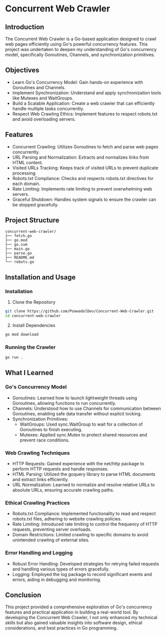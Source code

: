 # Concurrent Web Crawler
## Introduction
The Concurrent Web Crawler is a Go-based application designed to crawl web pages efficiently using Go's powerful concurrency features. This project was undertaken to deepen my understanding of Go's concurrency model, specifically Goroutines, Channels, and synchronization primitives.

## Objectives
- Learn Go's Concurrency Model: Gain hands-on experience with Goroutines and Channels.
- Implement Synchronization: Understand and apply synchronization tools like Mutexes and WaitGroups.
- Build a Scalable Application: Create a web crawler that can efficiently handle multiple tasks concurrently.
- Respect Web Crawling Ethics: Implement features to respect robots.txt and avoid overloading servers.
## Features
- Concurrent Crawling: Utilizes Goroutines to fetch and parse web pages concurrently.
- URL Parsing and Normalization: Extracts and normalizes links from HTML content.
- Visited URLs Tracking: Keeps track of visited URLs to prevent duplicate processing.
- Robots.txt Compliance: Checks and respects robots.txt directives for each domain.
- Rate Limiting: Implements rate limiting to prevent overwhelming web servers.
- Graceful Shutdown: Handles system signals to ensure the crawler can be stopped gracefully.
## Project Structure
```
concurrent-web-crawler/
├── fetch.go
├── go.mod
├── go.sum
├── main.go
├── parse.go
├── README.md
└── rebots.go
```
## Installation and Usage
### Installation
1. Clone the Repository
```bash
git clone https://github.com/PoowadolDev/Concurrent-Web-Crawler.git
cd concurrent-web-crawler
```
2. Install Dependencies

```bash
go mod download
```
### Running the Crawler
```bash
go run .
```
## What I Learned
### Go's Concurrency Model
- Goroutines: Learned how to launch lightweight threads using Goroutines, allowing functions to run concurrently.
- Channels: Understood how to use Channels for communication between Goroutines, enabling safe data transfer without explicit locking.
- Synchronization Primitives:
    - WaitGroups: Used sync.WaitGroup to wait for a collection of Goroutines to finish executing.
    - Mutexes: Applied sync.Mutex to protect shared resources and prevent race conditions.
### Web Crawling Techniques
- HTTP Requests: Gained experience with the net/http package to perform HTTP requests and handle responses.
- HTML Parsing: Utilized the goquery library to parse HTML documents and extract links efficiently.
- URL Normalization: Learned to normalize and resolve relative URLs to absolute URLs, ensuring accurate crawling paths.
### Ethical Crawling Practices
- Robots.txt Compliance: Implemented functionality to read and respect robots.txt files, adhering to website crawling policies.
- Rate Limiting: Introduced rate limiting to control the frequency of HTTP requests, preventing server overloads.
- Domain Restrictions: Limited crawling to specific domains to avoid unintended crawling of external sites.
### Error Handling and Logging
- Robust Error Handling: Developed strategies for retrying failed requests and handling various types of errors gracefully.
- Logging: Employed the log package to record significant events and errors, aiding in debugging and monitoring.
## Conclusion
This project provided a comprehensive exploration of Go's concurrency features and practical application in building a real-world tool. By developing the Concurrent Web Crawler, I not only enhanced my technical skills but also gained valuable insights into software design, ethical considerations, and best practices in Go programming.